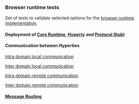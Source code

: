 ### Browser runtime tests

Set of tests to validate selected options for the [browser runtime implementation](../../docs/specs/runtime/browser-runtime.md).

####   Deployment of [Core Runtime](../../docs/specs/runtime/dynamic-view/basics/deploy-runtime.md), [Hyperty](../../docs/specs/runtime/dynamic-view/basics/deploy-hyperty.md) and [Protocol Stub](../../docs/specs/runtime/dynamic-view/basics/deploy-protostub.md))

#### Communication between Hyperties

[Intra domain local communication](../../docs/specs/runtime/dynamic-view/basics/intra-local-comm.md)

[Inter domain local communication](../../docs/specs/runtime/dynamic-view/basics/inter-local-comm.md)

[Intra domain remote communication](../../docs/specs/runtime/dynamic-view/basics/intra-remote-comm.md)

[Inter domain remote communication](../../docs/specs/runtime/dynamic-view/basics/inter-remote-comm.md)

#### [Message Routing](../../docs/specs/runtime/dynamic-view/basics/bus-msg-routing.md)


